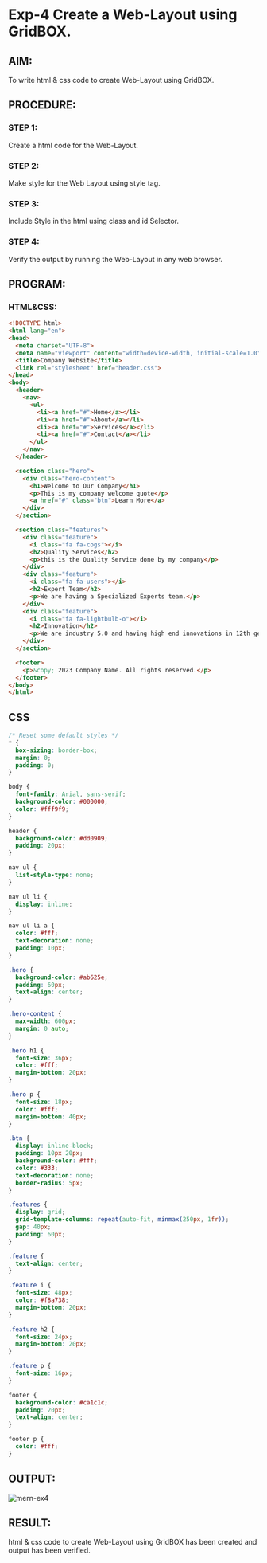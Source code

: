 # Exp-4 Create a Web-Layout using GridBOX.
## AIM:
To write html & css code to create Web-Layout using GridBOX.
## PROCEDURE:
### STEP 1:
Create a html code for the Web-Layout.
### STEP 2:
Make style for the Web Layout using style tag.
### STEP 3:
Include Style in the html using class and id Selector.
### STEP 4:
Verify the output by running the Web-Layout in any web browser. 
## PROGRAM:
### HTML&CSS:
```html
<!DOCTYPE html>
<html lang="en">
<head>
  <meta charset="UTF-8">
  <meta name="viewport" content="width=device-width, initial-scale=1.0">
  <title>Company Website</title>
  <link rel="stylesheet" href="header.css">
</head>
<body>
  <header>
    <nav>
      <ul>
        <li><a href="#">Home</a></li>
        <li><a href="#">About</a></li>
        <li><a href="#">Services</a></li>
        <li><a href="#">Contact</a></li>
      </ul>
    </nav>
  </header>

  <section class="hero">
    <div class="hero-content">
      <h1>Welcome to Our Company</h1>
      <p>This is my company welcome quote</p>
      <a href="#" class="btn">Learn More</a>
    </div>
  </section>

  <section class="features">
    <div class="feature">
      <i class="fa fa-cogs"></i>
      <h2>Quality Services</h2>
      <p>this is the Quality Service done by my company</p>
    </div>
    <div class="feature">
      <i class="fa fa-users"></i>
      <h2>Expert Team</h2>
      <p>We are having a Specialized Experts team.</p>
    </div>
    <div class="feature">
      <i class="fa fa-lightbulb-o"></i>
      <h2>Innovation</h2>
      <p>We are industry 5.0 and having high end innovations in 12th gen of technology.</p>
    </div>
  </section>

  <footer>
    <p>&copy; 2023 Company Name. All rights reserved.</p>
  </footer>
</body>
</html>
```
## CSS
```css
/* Reset some default styles */
* {
  box-sizing: border-box;
  margin: 0;
  padding: 0;
}

body {
  font-family: Arial, sans-serif;
  background-color: #000000;
  color: #fff9f9;
}

header {
  background-color: #dd0909;
  padding: 20px;
}

nav ul {
  list-style-type: none;
}

nav ul li {
  display: inline;
}

nav ul li a {
  color: #fff;
  text-decoration: none;
  padding: 10px;
}

.hero {
  background-color: #ab625e;
  padding: 60px;
  text-align: center;
}

.hero-content {
  max-width: 600px;
  margin: 0 auto;
}

.hero h1 {
  font-size: 36px;
  color: #fff;
  margin-bottom: 20px;
}

.hero p {
  font-size: 18px;
  color: #fff;
  margin-bottom: 40px;
}

.btn {
  display: inline-block;
  padding: 10px 20px;
  background-color: #fff;
  color: #333;
  text-decoration: none;
  border-radius: 5px;
}

.features {
  display: grid;
  grid-template-columns: repeat(auto-fit, minmax(250px, 1fr));
  gap: 40px;
  padding: 60px;
}

.feature {
  text-align: center;
}

.feature i {
  font-size: 48px;
  color: #f8a738;
  margin-bottom: 20px;
}

.feature h2 {
  font-size: 24px;
  margin-bottom: 20px;
}

.feature p {
  font-size: 16px;
}

footer {
  background-color: #ca1c1c;
  padding: 20px;
  text-align: center;
}

footer p {
  color: #fff;
}

```
## OUTPUT:
![mern-ex4](https://github.com/naveenkumar12624/Mern-Ex-04/assets/93427235/3a08f5bc-8365-44fc-8118-f2c200839d11)

## RESULT:
html & css code to create Web-Layout using GridBOX has been created and output has been verified.

